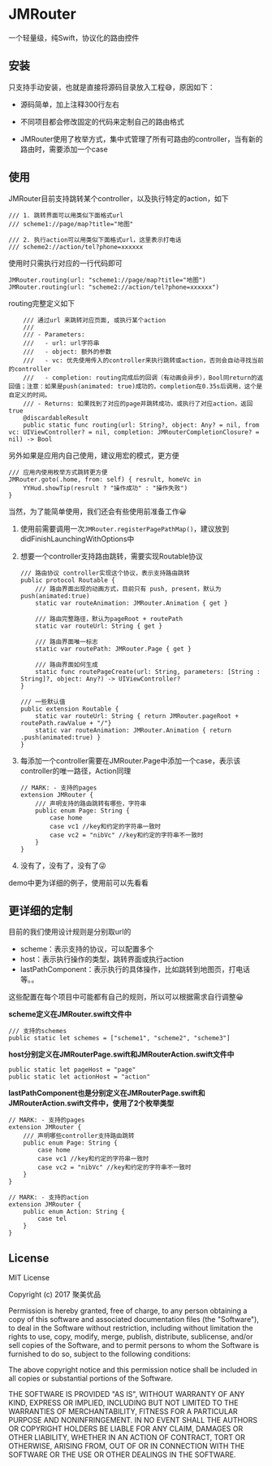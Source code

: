 # JMRouter
一个轻量级，纯Swift，协议化的路由控件

## 安装

只支持手动安装，也就是直接将源码目录放入工程😅，原因如下：

- 源码简单，加上注释300行左右


- 不同项目都会修改固定的代码来定制自己的路由格式


- JMRouter使用了枚举方式，集中式管理了所有可路由的controller，当有新的路由时，需要添加一个case

## 使用

JMRouter目前支持跳转某个controller，以及执行特定的action，如下

```
/// 1. 跳转界面可以用类似下面格式url
/// scheme1://page/map?title="地图"

/// 2. 执行action可以用类似下面格式url，这里表示打电话
/// scheme2://action/tel?phone=xxxxxx
```

使用时只需执行对应的一行代码即可

```
JMRouter.routing(url: "scheme1://page/map?title="地图")
JMRouter.routing(url: "scheme2://action/tel?phone=xxxxxx")
```

routing完整定义如下

```
    /// 通过url 来跳转对应页面, 或执行某个action
    ///
    /// - Parameters:
    ///   - url: url字符串
    ///   - object: 额外的参数
    ///   - vc: 优先使用传入的controller来执行跳转或action，否则会自动寻找当前的controller
    ///   - completion: routing完成后的回调（有动画会异步），Bool同return的返回值；注意：如果是push(animated: true)成功的，completion在0.35s后调用，这个是自定义的时间。
    /// - Returns: 如果找到了对应的page并跳转成功，或执行了对应action，返回true
    @discardableResult
    public static func routing(url: String?, object: Any? = nil, from vc: UIViewController? = nil, completion: JMRouterCompletionClosure? = nil) -> Bool
```

另外如果是应用内自己使用，建议用宏的模式，更方便

```
/// 应用内使用枚举方式跳转更方便
JMRouter.goto(.home, from: self) { resrult, homeVc in
    YYHud.showTip(resrult ? "操作成功" : "操作失败")
}
```

当然，为了能简单使用，我们还会有些使用前准备工作😀

1. 使用前需要调用一次`JMRouter.registerPagePathMap()`，建议放到didFinishLaunchingWithOptions中

2. 想要一个controller支持路由跳转，需要实现Routable协议

   ```
   /// 路由协议 controller实现这个协议，表示支持路由跳转
   public protocol Routable {
       /// 路由界面出现的动画方式，目前只有 push, present，默认为push(animated:true)
       static var routeAnimation: JMRouter.Animation { get }
       
       /// 路由完整路径，默认为pageRoot + routePath
       static var routeUrl: String { get }
       
       /// 路由界面唯一标志
       static var routePath: JMRouter.Page { get }
       
       /// 路由界面如何生成
       static func routePageCreate(url: String, parameters: [String : String]?, object: Any?) -> UIViewController?
   }

   /// 一些默认值
   public extension Routable {
       static var routeUrl: String { return JMRouter.pageRoot + routePath.rawValue + "/"}
       static var routeAnimation: JMRouter.Animation { return .push(animated:true) }
   }
   ```

3. 每添加一个controller需要在JMRouter.Page中添加一个case，表示该controller的唯一路径，Action同理

      ```
      // MARK: - 支持的pages
      extension JMRouter {
          /// 声明支持的路由跳转有哪些，字符串
          public enum Page: String {
              case home
              case vc1 //key和约定的字符串一致时
              case vc2 = "nibVc" //key和约定的字符串不一致时
          }
      }
      ```

4. 没有了，没有了，没有了😜



demo中更为详细的例子，使用前可以先看看


## 更详细的定制

目前的我们使用设计规则是分别取url的

- scheme：表示支持的协议，可以配置多个
- host：表示执行操作的类型，跳转界面或执行action
- lastPathComponent：表示执行的具体操作，比如跳转到地图页，打电话等。。

这些配置在每个项目中可能都有自己的规则，所以可以根据需求自行调整😀

**scheme定义在JMRouter.swift文件中**

```
/// 支持的schemes
public static let schemes = ["scheme1", "scheme2", "scheme3"]
```

**host分别定义在JMRouterPage.swift和JMRouterAction.swift文件中**

```
public static let pageHost = "page"
public static let actionHost = "action"
```

**lastPathComponent也是分别定义在JMRouterPage.swift和JMRouterAction.swift文件中，使用了2个枚举类型**

```
// MARK: - 支持的pages
extension JMRouter {
    /// 声明哪些controller支持路由跳转
    public enum Page: String {
        case home
        case vc1 //key和约定的字符串一致时
        case vc2 = "nibVc" //key和约定的字符串不一致时
    }
}

// MARK: - 支持的action
extension JMRouter {
    public enum Action: String {
        case tel
    }
}
```

## License

MIT License

Copyright (c) 2017 聚美优品

Permission is hereby granted, free of charge, to any person obtaining a copy
of this software and associated documentation files (the "Software"), to deal
in the Software without restriction, including without limitation the rights
to use, copy, modify, merge, publish, distribute, sublicense, and/or sell
copies of the Software, and to permit persons to whom the Software is
furnished to do so, subject to the following conditions:

The above copyright notice and this permission notice shall be included in all
copies or substantial portions of the Software.

THE SOFTWARE IS PROVIDED "AS IS", WITHOUT WARRANTY OF ANY KIND, EXPRESS OR
IMPLIED, INCLUDING BUT NOT LIMITED TO THE WARRANTIES OF MERCHANTABILITY,
FITNESS FOR A PARTICULAR PURPOSE AND NONINFRINGEMENT. IN NO EVENT SHALL THE
AUTHORS OR COPYRIGHT HOLDERS BE LIABLE FOR ANY CLAIM, DAMAGES OR OTHER
LIABILITY, WHETHER IN AN ACTION OF CONTRACT, TORT OR OTHERWISE, ARISING FROM,
OUT OF OR IN CONNECTION WITH THE SOFTWARE OR THE USE OR OTHER DEALINGS IN THE
SOFTWARE.

